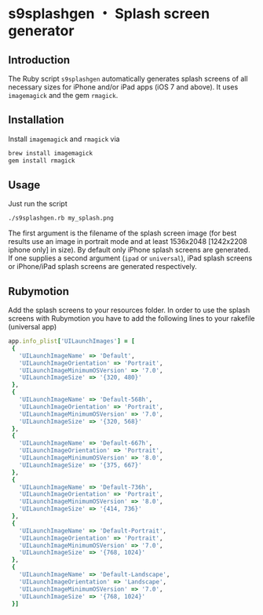 s9splashgen ・ Splash screen generator
======================================

## Introduction

The Ruby script `s9splashgen` automatically generates splash screens of all necessary sizes for iPhone and/or iPad apps (iOS 7 and above). It uses `imagemagick` and the gem `rmagick`.

## Installation

Install `imagemagick` and `rmagick` via

```bash
brew install imagemagick
gem install rmagick
```

## Usage

Just run the script 

```bash
./s9splashgen.rb my_splash.png
```

The first argument is the filename of the splash screen image (for best results use an image in portrait mode and at least 1536x2048 [1242x2208 iphone only] in size). By default only iPhone splash screens are generated. 
If one supplies a second argument (`ipad` or `universal`), iPad splash screens or iPhone/iPad splash screens are generated respectively.

## Rubymotion

Add the splash screens to your resources folder. In order to use the splash screens with Rubymotion you have to add the following lines to your rakefile (universal app)

```ruby
app.info_plist['UILaunchImages'] = [
 {
   'UILaunchImageName' => 'Default',
   'UILaunchImageOrientation' => 'Portrait',
   'UILaunchImageMinimumOSVersion' => '7.0',
   'UILaunchImageSize' => '{320, 480}'
 },
 {
   'UILaunchImageName' => 'Default-568h',
   'UILaunchImageOrientation' => 'Portrait',
   'UILaunchImageMinimumOSVersion' => '7.0',
   'UILaunchImageSize' => '{320, 568}'
 },
 {
   'UILaunchImageName' => 'Default-667h',
   'UILaunchImageOrientation' => 'Portrait',
   'UILaunchImageMinimumOSVersion' => '8.0',
   'UILaunchImageSize' => '{375, 667}'
 },
 {
   'UILaunchImageName' => 'Default-736h',
   'UILaunchImageOrientation' => 'Portrait',
   'UILaunchImageMinimumOSVersion' => '8.0',
   'UILaunchImageSize' => '{414, 736}'
 },
 {
   'UILaunchImageName' => 'Default-Portrait',
   'UILaunchImageOrientation' => 'Portrait',
   'UILaunchImageMinimumOSVersion' => '7.0',
   'UILaunchImageSize' => '{768, 1024}'
 },
 {
   'UILaunchImageName' => 'Default-Landscape',
   'UILaunchImageOrientation' => 'Landscape',
   'UILaunchImageMinimumOSVersion' => '7.0',
   'UILaunchImageSize' => '{768, 1024}'
 }]
```